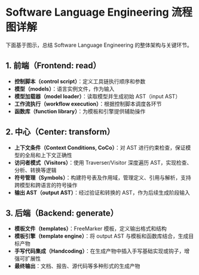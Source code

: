 # Software Language Engineering 流程图详解

下面基于图示，总结 Software Language Engineering 的整体架构与关键环节。

## 1. 前端（Frontend: read）
- **控制脚本（control script）**：定义工具链执行顺序和参数
- **模型（models）**：语言实例文件，作为输入
- **模型加载器（model loader）**：读取模型并生成初始 AST（input AST）
- **工作流执行（workflow execution）**：根据控制脚本调度各环节
- **函数库（function library）**：为模板和引擎提供辅助操作

## 2. 中心（Center: transform）
- **上下文条件（Context Conditions, CoCo）**：对 AST 进行约束检查，保证模型的全局和上下文正确性
- **访问者模式（Visitors）**：使用 Traverser/Visitor 深度遍历 AST，实现检查、分析、转换等逻辑
- **符号管理（Symbols）**：构建符号表及作用域，管理定义、引用与解析，支持跨模型和跨语言的符号操作
- **输出 AST（output AST）**：经过验证和转换的 AST，作为后续生成阶段输入

## 3. 后端（Backend: generate）
- **模板文件（templates）**：FreeMarker 模板，定义输出格式和结构
- **模板引擎（template engine）**：将 output AST 与模板和函数库结合，生成目标产物
- **手写代码集成（Handcoding）**：在生成产物中插入手写基础实现或钩子，增强可扩展性
- **最终输出**：文档、报告、源代码等多种形式的生成产物

